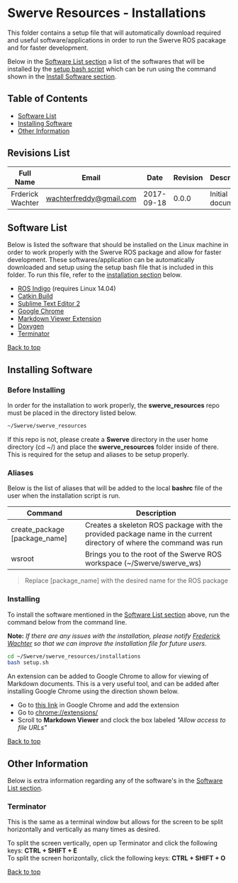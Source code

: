 # Swerve Resources - Installations
<a id="top"/>

This folder contains a setup file that will automatically download required and useful software/applications
in order to run the Swerve ROS pacakage and for faster development. 

Below in the [Software List section](#software) a list of the softwares that will be installed by the 
[setup bash script](setup.sh) which can be run using the command shown in the [Install Software section](#install).

## Table of Contents
- [Software List](#software)
- [Installing Software](#install)
- [Other Information](#other)

## Revisions List
Full Name | Email | Date | Revision | Description
--- | --- | --- | --- | ---
Frderick Wachter | wachterfreddy@gmail.com | 2017-09-18 | 0.0.0 | Initial document

<a id="software"/>

## Software List

Below is listed the software that should be installed on the Linux machine in order to work properly with 
the Swerve ROS package and allow for faster development. These softwares/application can be automatically
downloaded and setup using the setup bash file that is included in this folder. To run this file, refer to
the [installation section](#install) below.

- [ROS Indigo](http://wiki.ros.org/indigo) (requires Linux 14.04)
- [Catkin Build](http://catkin-tools.readthedocs.io/en/latest/installing.html)
- [Sublime Text Editor 2](http://www.sublimetext.com/)
- [Google Chrome](https://www.google.com/chrome/browser/desktop/index.html)
- [Markdown Viewer Extension](https://chrome.google.com/webstore/detail/markdown-viewer/ckkdlimhmcjmikdlpkmbgfkaikojcbjk?hl=en)
- [Doxygen](http://www.stack.nl/~dimitri/doxygen/)
- [Terminator](https://gnometerminator.blogspot.ca/)

[Back to top](#top)

<a id="install"/>

## Installing Software

### Before Installing
In order for the installation to work properly, the **swerve_resources** repo must be placed in the directory listed below.

```bash
~/Swerve/swerve_resources
```

If this repo is not, please create a **Swerve** directory in the user home directory (cd ~/) and place the **swerve_resources** folder inside of there. This is required for the setup and aliases to be setup properly.

### Aliases
Below is the list of aliases that will be added to the local **bashrc** file of the user when the installation script is run. 

Command | Description
--- | ---
create_package [package_name] | Creates a skeleton ROS package with the provided package name in the current directory of where the command was run
wsroot | Brings you to the root of the Swerve ROS workspace (~/Swerve/swerve_ws)
> Replace [package_name] with the desired name for the ROS package

### Installing
To install the software mentioned in the [Software List section](#software) above, run the command below
from the command line. 

**Note:** _If there are any issues with the installation, please notify 
[Frederick Wachter](mailto:wachterfreddy@gmail.com?Subject=Swerve%20Software%20Installation%20Issue&Body=Name%3A%20%0AIssue%3A%20) 
so that we can improve the installation file for future users._

```bash
cd ~/Swerve/swerve_resources/installations
bash setup.sh
```

An extension can be added to Google Chrome to allow for viewing of Markdown documents. This is a very useful
tool, and can be added after installing Google Chrome using the direction shown below.

- Go to [this link](https://chrome.google.com/webstore/detail/markdown-viewer/ckkdlimhmcjmikdlpkmbgfkaikojcbjk?hl=en) in Google 
Chrome and add the extension
- Go to [chrome://extensions/](chrome://extensions/)
- Scroll to **Markdown Viewer** and clock the box labeled _"Allow access to file URLs"_

[Back to top](#top)

<a id="other"/>

## Other Information

Below is extra information regarding any of the software's in the [Software List section](#software).

### Terminator
This is the same as a terminal window but allows for the screen to be split horizontally and vertically as many times as desired. 

To split the screen vertically, open up Terminator and click the following keys: **CTRL + SHIFT + E**  
To split the screen horizontally, click the following keys: **CTRL + SHIFT + O**

[Back to top](#top)


